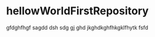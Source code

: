 hellowWorldFirstRepository
==========================

gfdghfhgf
sagdd
dsh
sdg
gj
ghd
jkghdkghfhkgklfhytk
fsfd

